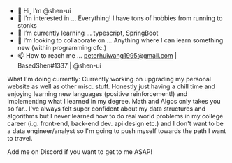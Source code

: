- 👋 Hi, I’m @shen-ui
- 👀 I’m interested in ... Everything! I have tons of hobbies from running to stonks
- 🌱 I’m currently learning ... typescript, SpringBoot
- 💞️ I’m looking to collaborate on ... Anything where I can learn something new (within programming ofc.)
- 📫 How to reach me ... peterhuiwang1995@gmail.com | BasedShen#1337 | @shen-ui


What I'm doing currently:
Currently working on upgrading my personal website as well as other misc. stuff. 
Honestly just having a chill time and enjoying learning new languages (positive reinforcement!) 
and implementing what I learned in my degree. Math and Algos only takes you so far..
I've always felt super confident about my data structures and algorithms but I never learned
how to do real world problems in my college career (i.g. front-end, back-end dev. api design etc.)
and I don't want to be a data engineer/analyst so I'm going to push myself towards the path
I want to travel. 

Add me on Discord if you want to get to me ASAP!

